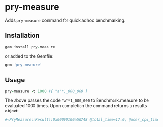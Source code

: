 # pry-measure

Adds `pry-measure` command for quick adhoc benchmarking.


## Installation

  ```ruby
  gem install pry-measure
  ```

or added to the Gemfile:
  ```ruby
  gem 'pry-measure'
  ```

## Usage

```ruby
pry-measure -t 1000 #{ "a"*1_000_000 }
```

The above passes the code `"a"*1_000_000` to Benchmark.measure to be evaluated 1000 times. Upon completion the command returns a results object:

```ruby
#<PryMeasure::Results:0x00000100a50748 @total_time=17.0, @user_cpu_time=16.44, @system_cpu_time=0.5599999999999999, @real_time=17.30274510383606>
```
